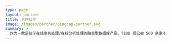 ```yaml
---
type: page
layout: partner
title: 合作伙伴
image: /images/partner/pingcap-partner.svg
summary: >-
  作为一款定位于在线事务处理/在线分析处理的融合型数据库产品，TiDB 现已被 500 余家不同行业的领先企业应用在实际生产环境。
---
```

